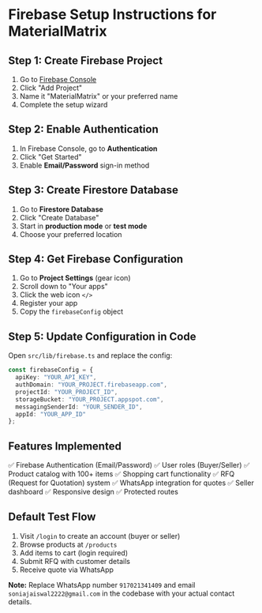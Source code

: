 # Firebase Setup Instructions for MaterialMatrix

## Step 1: Create Firebase Project

1. Go to [Firebase Console](https://console.firebase.google.com/)
2. Click "Add Project"
3. Name it "MaterialMatrix" or your preferred name
4. Complete the setup wizard

## Step 2: Enable Authentication

1. In Firebase Console, go to **Authentication**
2. Click "Get Started"
3. Enable **Email/Password** sign-in method

## Step 3: Create Firestore Database

1. Go to **Firestore Database**
2. Click "Create Database"
3. Start in **production mode** or **test mode**
4. Choose your preferred location

## Step 4: Get Firebase Configuration

1. Go to **Project Settings** (gear icon)
2. Scroll down to "Your apps"
3. Click the web icon `</>`
4. Register your app
5. Copy the `firebaseConfig` object

## Step 5: Update Configuration in Code

Open `src/lib/firebase.ts` and replace the config:

```typescript
const firebaseConfig = {
  apiKey: "YOUR_API_KEY",
  authDomain: "YOUR_PROJECT.firebaseapp.com",
  projectId: "YOUR_PROJECT_ID",
  storageBucket: "YOUR_PROJECT.appspot.com",
  messagingSenderId: "YOUR_SENDER_ID",
  appId: "YOUR_APP_ID"
};
```

## Features Implemented

✅ Firebase Authentication (Email/Password)
✅ User roles (Buyer/Seller)
✅ Product catalog with 100+ items
✅ Shopping cart functionality
✅ RFQ (Request for Quotation) system
✅ WhatsApp integration for quotes
✅ Seller dashboard
✅ Responsive design
✅ Protected routes

## Default Test Flow

1. Visit `/login` to create an account (buyer or seller)
2. Browse products at `/products`
3. Add items to cart (login required)
4. Submit RFQ with customer details
5. Receive quote via WhatsApp

**Note:** Replace WhatsApp number `917021341409` and email `soniajaiswal2222@gmail.com` in the codebase with your actual contact details.
